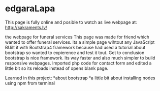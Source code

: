 # edgaraLapa

This page is fully online and posible to watch as live webpage at:
  http://sakraments.lv/

the webpage for funeral services 
This page was made for friend which wanted to offer funeral services.
Its a simple page wihtout any JavaScript
BUilt it with Bootstrap4 framework because had used a tutorial about bootstrap so wanted to expierence and test it tout. Get to conclusion bootstrap is nice framework. Its way faster and also much simpler to build responsive webpages.
Imported php code for contact form and edited a little bit so its reloads instead of opens blank page.

Learned in this project:
  *about bootstrap
  *a little bit about installing nodes using npm from terminal
  
